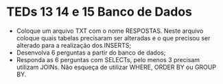 # TEDs 13 14 e 15 Banco de Dados

- Coloque um arquivo TXT com o nome RESPOSTAS. Neste arquivo coloque quais tabelas precisaram ser alteradas e o que precisou ser alterado para a realização dos INSERTS;
- Desenvolva 6 perguntas a partir do banco de dados;
- Responda as 6 perguntas com SELECTs, pelo menos 3 precisam utilizam JOINs. Não esqueça de utilizar WHERE, ORDER BY ou GROUP BY.
